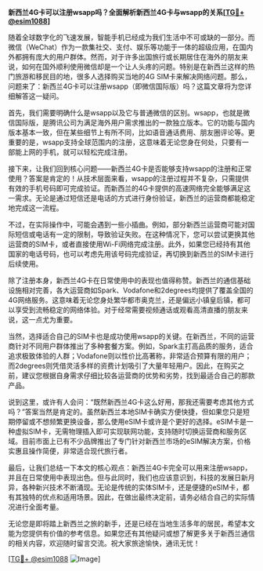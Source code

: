 **新西兰4G卡可以注册wsapp吗？全面解析新西兰4G卡与wsapp的关系[[TG💪+ @esim1088](https://t.me/s/esim1088)]**

随着全球数字化的飞速发展，智能手机已经成为我们生活中不可或缺的一部分。而微信（WeChat）作为一款集社交、支付、娱乐等功能于一体的超级应用，在国内外都拥有庞大的用户群体。然而，对于许多出国旅行或长期居住在海外的朋友来说，如何在国外顺利使用微信却是一个让人头疼的问题。特别是在新西兰这样的热门旅游和移民目的地，很多人选择购买当地的4G SIM卡来解决网络问题。那么，问题来了：新西兰4G卡可以注册wsapp（即微信国际版）吗？这篇文章将为您详细解答这一疑问。

首先，我们需要明确什么是wsapp以及它与普通微信的区别。wsapp，也就是微信国际版，是腾讯公司为满足海外用户需求推出的一款独立版本。它的功能与国内版本基本一致，但在某些细节上有所不同，比如语音通话费用、朋友圈评论等。更重要的是，wsapp支持全球范围内的注册，这意味着无论您身在何处，只要有一部能上网的手机，就可以轻松完成注册。

接下来，让我们回到核心问题——新西兰4G卡是否能够支持wsapp的注册和正常使用？答案是肯定的！从技术层面来看，wsapp的注册过程并不复杂，只需提供有效的手机号码即可完成验证。而新西兰的4G卡提供的高速网络完全能够满足这一需求。无论是通过短信还是电话的方式进行身份验证，新西兰的运营商都能稳定地完成这一流程。

不过，在实际操作中，可能会遇到一些小插曲。例如，部分新西兰运营商可能对国际短信或电话有一定的限制，导致验证失败。在这种情况下，您可以尝试更换其他运营商的SIM卡，或者直接使用Wi-Fi网络完成注册。此外，如果您已经持有其他国家的电话号码，也可以考虑先用该号码完成验证，再切换到新西兰的SIM卡进行后续使用。

除了注册本身，新西兰4G卡在日常使用中的表现也值得称赞。新西兰的通信基础设施相对完善，各大运营商如Spark、Vodafone和2degrees均提供了覆盖全国的4G网络服务。这意味着无论您身处繁华都市奥克兰，还是偏远小镇皇后镇，都可以享受到流畅稳定的网络体验。对于经常需要视频通话或观看高清直播的朋友来说，这一点尤为重要。

当然，选择适合自己的SIM卡也是成功使用wsapp的关键。在新西兰，不同的运营商针对不同用户群体推出了多种套餐方案。例如，Spark主打高品质的服务，适合追求极致体验的人群；Vodafone则以性价比高著称，非常适合预算有限的用户；而2degrees则凭借灵活多样的资费计划吸引了大量年轻用户。因此，在购买之前，建议您根据自身需求仔细比较各运营商的优势和劣势，找到最适合自己的那款产品。

说到这里，或许有人会问：“既然新西兰4G卡这么好用，那我还需要考虑其他方式吗？”答案当然是肯定的。虽然新西兰本地SIM卡确实方便快捷，但如果您只是短期停留或不想频繁更换设备，那么使用eSIM卡或许是个更好的选择。eSIM卡是一种虚拟SIM卡，无需物理插入即可实现联网功能，支持随时切换运营商和服务区域。目前市面上已有不少品牌推出了专门针对新西兰市场的eSIM解决方案，价格实惠且操作简便，非常适合现代旅行者。

最后，让我们总结一下本文的核心观点：新西兰4G卡完全可以用来注册wsapp，并且在日常使用中表现出色。但与此同时，我们也应该意识到，科技的发展日新月异，各种新兴技术不断涌现。无论是传统的实体SIM卡，还是便捷的eSIM卡，都有其独特的优点和适用场景。因此，在做出最终决定前，请务必结合自己的实际情况进行全面考量。

无论您是即将踏上新西兰之旅的新手，还是已经在当地生活多年的居民，希望本文能为您提供有价值的参考信息。如果您还有其他疑问或想了解更多关于新西兰通信的相关内容，欢迎随时留言交流。祝大家旅途愉快，通讯无忧！

[[TG💪+ @esim1088](https://t.me/s/esim1088) ![Image](https://i.postimg.cc/4NQfJmqS/Snipaste-2025-05-13-00-14-12.png)]